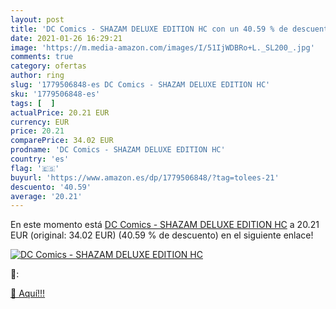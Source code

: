 ```yaml
---
layout: post
title: 'DC Comics - SHAZAM DELUXE EDITION HC con un 40.59 % de descuento'
date: 2021-01-26 16:29:21
image: 'https://m.media-amazon.com/images/I/51IjWDBRo+L._SL200_.jpg'
comments: true
category: ofertas
author: ring
slug: '1779506848-es DC Comics - SHAZAM DELUXE EDITION HC'
sku: '1779506848-es'
tags: [  ]
actualPrice: 20.21 EUR
currency: EUR
price: 20.21
comparePrice: 34.02 EUR
prodname: 'DC Comics - SHAZAM DELUXE EDITION HC'
country: 'es'
flag: '🇪🇸'
buyurl: 'https://www.amazon.es/dp/1779506848/?tag=tolees-21'
descuento: '40.59'
average: '20.21'
---
```


En este momento está [DC Comics - SHAZAM DELUXE EDITION HC](https://www.amazon.es/dp/1779506848/?tag=tolees-21) a 20.21 EUR (original: 34.02 EUR) (40.59 %  de descuento) en el siguiente enlace!

[![DC Comics - SHAZAM DELUXE EDITION HC](https://m.media-amazon.com/images/I/51IjWDBRo+L._SL200_.jpg)](https://www.amazon.es/dp/1779506848/?tag=tolees-21)

🔎:


[🛒 Aquí!!!](https://www.amazon.es/dp/1779506848/?tag=tolees-21)
